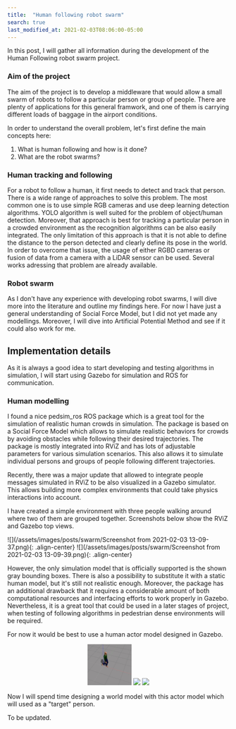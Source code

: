 ```yaml
---
title:  "Human following robot swarm"
search: true
last_modified_at: 2021-02-03T08:06:00-05:00
---
```


In this post, I will gather all information during the development of the Human Following robot swarm project. 

### Aim of the project

The aim of the project is to develop a middleware that would allow a small swarm of robots to follow a particular person or group of people. There are plenty of applications for this general framwork, and one of them is carrying different loads of baggage in the airport conditions. 

In order to understand the overall problem, let's first define the main concepts here:
1. What is human following and how is it done?
2. What are the robot swarms?

### Human tracking and following

For a robot to follow a human, it first needs to detect and track that person. There is a wide range of approaches to solve this problem. The most common one is to use simple RGB cameras and use deep learning detection algorithms. YOLO algorithm is well suited for the problem of object/human detection. Moreover, that approach is best for tracking a particular person in a crowded environment as the recognition algorithms can be also easily integrated. The only limitation of this approach is that it is not able to define the distance to the person detected and clearly define its pose in the world. In order to overcome that issue, the usage of either RGBD cameras or fusion of data from a camera with a LiDAR sensor can be used. Several works adressing that problem are already available.

### Robot swarm

As I don't have any experience with developing robot swarms, I will dive more into the literature and outline my findings here. For now I have just a general understanding of Social Force Model, but I did not yet made any modellings. Moreover, I will dive into Artificial Potential Method and see if it could also work for me.

## Implementation details
As it is always a good idea to start developing and testing algorithms in simulation, I will start using Gazebo for simulation and ROS for communication.

### Human modelling
I found a nice pedsim_ros ROS package which is a great tool for the simulation of realistic human crowds in simulation. The package is based on a Social Force Model which allows to simulate realistic behaviors for crowds by avoiding obstacles while following their desired trajectories. The package is mostly integrated into RViZ and has lots of adjustable parameters for various simulation scenarios. This also allows it to simulate individual persons and groups of people following different trajectories.

Recently, there was a major update that allowed to integrate people messages simulated in RViZ to be also visualized in a Gazebo simulator. This allows building more complex environments that could take physics interactions into account.

I have created a simple environment with three people walking around where two of them are grouped together. Screenshots below show the RViZ and Gazebo top views.

![](/assets/images/posts/swarm/Screenshot from 2021-02-03 13-09-37.png){: .align-center}
![](/assets/images/posts/swarm/Screenshot from 2021-02-03 13-09-39.png){: .align-center}

However, the only simulation model that is officially supported is the shown gray bounding boxes. There is also a possibility to substitute it with a static human model, but it's still not realistic enough. Moreover, the package has an additional drawback that it requires a considerable amount of both computational resources and interfacing efforts to work properly in Gazebo. Nevertheless, it is a great tool that could be used in a later stages of project, when testing of following algorithms in pedestrian dense environments will be required.


For now it would be best to use a human actor model designed in Gazebo. 

<p align="middle">
  <img src="/assets/images/posts/swarm/skel_full.gif" width="100" />
  <img src="/assets/images/posts/swarm/skel_traj_full.gif" width="100" /> 
  <img src="/assets/images/posts/swarm/full_animation.gif" width="100" />
</p>

Now I will spend time designing a world model with this actor model which will used as a "target" person.

To be updated.

<!-- The only limitation of the current  -->

<!-- ![](/assets/images/posts/swarm/.png){: .align-center} -->


<!-- ![](/assets/images/posts/schools/photo_2020-08-22_00-26-50.jpg){: .align-center} -->
